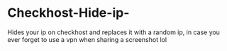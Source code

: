 # Checkhost-Hide-ip-
Hides your ip on checkhost and replaces it with a random ip, in case you ever forget to use a vpn when sharing a screenshot lol
